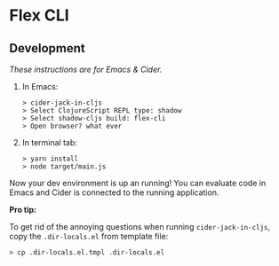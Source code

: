 # Flex CLI

## Development

*These instructions are for Emacs & Cider.*

1. In Emacs:

    ```
    > cider-jack-in-cljs
    > Select ClojureScript REPL type: shadow
    > Select shadow-cljs build: flex-cli
    > Open browser? what ever
    ```

1. In terminal tab:

    ```
    > yarn install
    > node target/main.js
    ```

Now your dev environment is up an running! You can evaluate code in
Emacs and Cider is connected to the running application.


**Pro tip:**

To get rid of the annoying questions when running
`cider-jack-in-cljs`, copy the `.dir-locals.el` from template file:

```
> cp .dir-locals.el.tmpl .dir-locals.el
```
